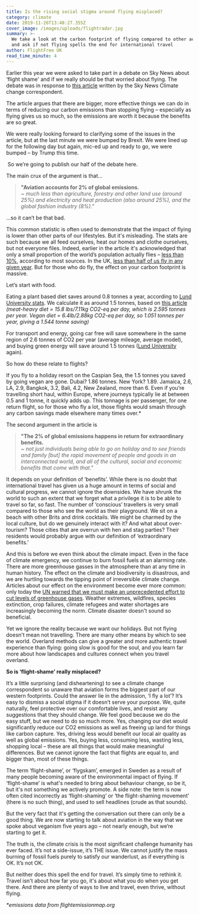 ```yaml
---
title: Is the rising social stigma around flying misplaced?
category: climate
date: 2019-11-26T13:48:27.355Z
cover_image: /images/uploads/flightradar.jpg
summary: >-
  We take a look at the carbon footprint of flying compared to other actions,
  and ask if not flying spells the end for international travel
author: FlightFree UK
read_time_minute: 4
---
```

Earlier this year we were asked to take part in a debate on Sky News about ‘flight shame' and if we really should be that worried about flying. The debate was in response to [this article](https://news.sky.com/story/sky-views-rising-social-stigma-around-flying-is-misplaced-11841632) written by the Sky News Climate change correspondent.

The article argues that there are bigger, more effective things we can do in terms of reducing our carbon emissions than stopping flying – especially as flying gives us so much, so the emissions are worth it because the benefits are so great.

We were really looking forward to clarifying some of the issues in the article, but at the last minute we were bumped by Brexit. We were lined up for the following day but again, mic-ed up and ready to go, we were bumped – by Trump this time. 

 So we’re going to publish our half of the debate here. 

The main crux of the argument is that...

> **"Aviation accounts for 2% of global emissions.**\
> _~ much less than agriculture, forestry and other land use (around 25%) and electricity and heat production (also around 25%), and the global fashion industry (8%)."_

...so it can’t be that bad.

This common statistic is often used to demonstrate that the impact of flying is lower than other parts of our lifestyles. But it's misleading. The stats are such because we all feed ourselves, heat our homes and clothe ourselves, but not everyone files. Indeed, earlier in the article it's acknowledged that only a small proportion of the world’s population actually flies – [less than 10%](http://afreeride.org/about/), according to most sources. In the UK, [less than half of us fly in any given year](http://afreeride.org/about/). But for those who do fly, the effect on your carbon footprint is massive. 

Let’s start with food. 

Eating a plant based diet saves around 0.8 tonnes a year, according to [Lund University stats](https://www.lunduniversity.lu.se/article/the-four-lifestyle-choices-that-most-reduce-your-carbon-footprint). We calculate it as around 1.5 tonnes, based on [this article](https://www.vox.com/2014/7/2/5865109/study-going-vegetarian-could-cut-your-food-carbon-footprint-in-half) \
_(meat-heavy diet = 15.8 lbs/7.11kg CO2-eq per day, which is 2.595 tonnes per year. Vegan diet = 6.4lb/2.88kg CO2-eq per day, so 1.051 tonnes per year, giving a 1.544 tonne saving)_

For transport and energy, going car free will save somewhere in the same region of 2.6 tonnes of CO2 per year (average mileage, average model), and buying green energy will save around 1.5 tonnes ([Lund University](https://www.lunduniversity.lu.se/article/the-four-lifestyle-choices-that-most-reduce-your-carbon-footprint) again).

So how do these relate to flights?

If you fly to a holiday resort on the Caspian Sea, the 1.5 tonnes you saved by going vegan are gone. Dubai? 1.86 tonnes. New York? 1.89. Jamaica, 2.6, LA, 2.9, Bangkok, 3.2, Bali, 4.2, New Zealand, more than 6. Even if you’re travelling short haul, within Europe, where journeys typically lie at between 0.5 and 1 tonne, it quickly adds up. This tonnage is per passenger, for one return flight, so for those who fly a lot, those flights would smash through any carbon savings made elsewhere many times over.*

The second argument in the article is 

> **"The 2% of global emissions happens in return for extraordinary benefits.**\
> _~ not just individuals being able to go on holiday and to see friends and family \[but] the rapid movement of people and goods in an interconnected world, and all of the cultural, social and economic benefits that come with that."_

It depends on your definition of ‘benefits’. While there is no doubt that international travel has given us a huge amount in terms of social and cultural progress, we cannot ignore the downsides. We have shrunk the world to such an extent that we forget what a privilege it is to be able to travel so far, so fast. The number of ‘conscious’ travellers is very small compared to those who see the world as their playground. We sit on a beach with other Brits and drink cocktails. We might be charmed by the local culture, but do we genuinely interact with it? And what about over-tourism? Those cities that are overrun with hen and stag parties? Their residents would probably argue with our definition of ‘extraordinary benefits.’

And this is before we even think about the climate impact. Even in the face of climate emergency, we continue to burn fossil fuels at an alarming rate. There are more greenhouse gasses in the atmosphere than at any time in human history. The effect on the climate and biodiversity is disastrous, and we are hurtling towards the tipping point of irreversible climate change. Articles about our effect on the environment become ever more common: only today the [UN warned that we must make an unprecedented effort to cut levels of greenhouse gases](https://www.theguardian.com/environment/2019/nov/26/united-nations-global-effort-cut-emissions-stop-climate-chaos-2030). Weather extremes, wildfires, species extinction, crop failures, climate refugees and water shortages are increasingly becoming the norm. Climate disaster doesn't sound so beneficial.

Yet we ignore the reality because we want our holidays. But not flying doesn't mean not travelling. There are many other means by which to see the world. Overland methods can give a greater and more authentic travel experience than flying: going slow is good for the soul, and you learn far more about how landscapes and cultures connect when you travel overland.

**So is ‘flight-shame’ really misplaced?**

It’s a little surprising (and disheartening) to see a climate change correspondent so unaware that aviation forms the biggest part of our western footprints. Could the answer lie in the admission, ‘I fly a lot’? It’s easy to dismiss a social stigma if it doesn’t serve your purpose. We, quite naturally, feel protective over our comfortable lives, and resist any suggestions that they should change. We feel good because we do the easy stuff, but we need to do so much more. Yes, changing our diet would significantly reduce our CO2 emissions as well as freeing up land for things like carbon capture. Yes, driving less would benefit our local air quality as well as global emissions. Yes, buying less, consuming less, wasting less, shopping local – these are all things that would make meaningful differences. But we cannot ignore the fact that flights are equal to, and bigger than, most of these things. 

The term ‘flight-shame’, or ‘flygskam’, emerged in Sweden as a result of many people becoming aware of the environmental impact of flying. If ‘flight-shame’ is what's needed to bring about behaviour change, so be it, but it's not something we actively promote. A side note: the term is now often cited incorrectly as ‘flight-shaming’ or ‘the flight-shaming movement’ (there is no such thing), and used to sell headlines (crude as that sounds).

But the very fact that it's getting the conversation out there can only be a good thing. We are now starting to talk about aviation in the way that we spoke about veganism five years ago – not nearly enough, but we’re starting to get it. 

The truth is, the climate crisis is the most significant challenge humanity has ever faced. It’s not a side-issue, it’s THE issue. We cannot justify the mass burning of fossil fuels purely to satisfy our wanderlust, as if everything is OK. It’s not OK.

But neither does this spell the end for travel. It’s simply time to rethink it. Travel isn't about how far you go, it's about what you do when you get there. And there are plenty of ways to live and travel, even thrive, without flying.

_\*emissions data from flightemissionmap.org_
